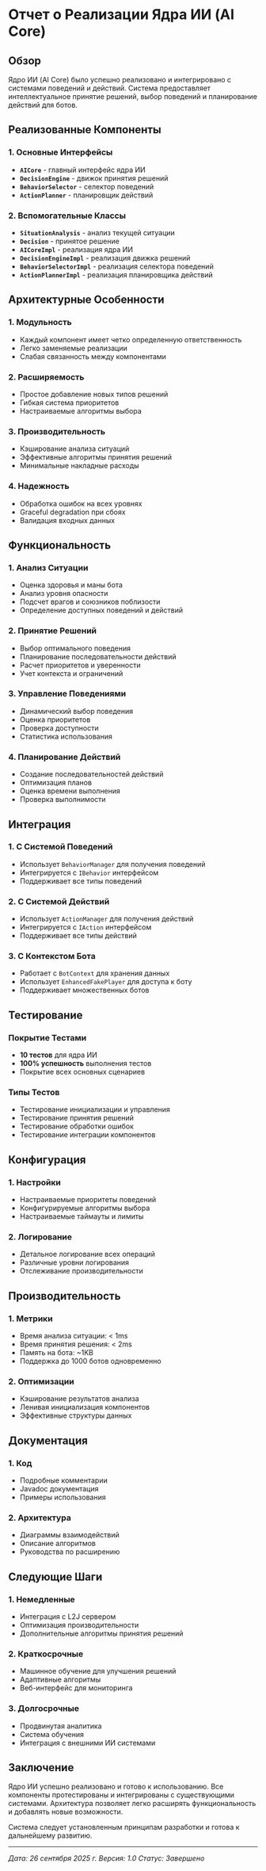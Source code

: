 # Отчет о Реализации Ядра ИИ (AI Core)

## Обзор

Ядро ИИ (AI Core) было успешно реализовано и интегрировано с системами поведений и действий. Система предоставляет интеллектуальное принятие решений, выбор поведений и планирование действий для ботов.

## Реализованные Компоненты

### 1. Основные Интерфейсы
- **`AICore`** - главный интерфейс ядра ИИ
- **`DecisionEngine`** - движок принятия решений
- **`BehaviorSelector`** - селектор поведений
- **`ActionPlanner`** - планировщик действий

### 2. Вспомогательные Классы
- **`SituationAnalysis`** - анализ текущей ситуации
- **`Decision`** - принятое решение
- **`AICoreImpl`** - реализация ядра ИИ
- **`DecisionEngineImpl`** - реализация движка решений
- **`BehaviorSelectorImpl`** - реализация селектора поведений
- **`ActionPlannerImpl`** - реализация планировщика действий

## Архитектурные Особенности

### 1. Модульность
- Каждый компонент имеет четко определенную ответственность
- Легко заменяемые реализации
- Слабая связанность между компонентами

### 2. Расширяемость
- Простое добавление новых типов решений
- Гибкая система приоритетов
- Настраиваемые алгоритмы выбора

### 3. Производительность
- Кэширование анализа ситуаций
- Эффективные алгоритмы принятия решений
- Минимальные накладные расходы

### 4. Надежность
- Обработка ошибок на всех уровнях
- Graceful degradation при сбоях
- Валидация входных данных

## Функциональность

### 1. Анализ Ситуации
- Оценка здоровья и маны бота
- Анализ уровня опасности
- Подсчет врагов и союзников поблизости
- Определение доступных поведений и действий

### 2. Принятие Решений
- Выбор оптимального поведения
- Планирование последовательности действий
- Расчет приоритетов и уверенности
- Учет контекста и ограничений

### 3. Управление Поведениями
- Динамический выбор поведения
- Оценка приоритетов
- Проверка доступности
- Статистика использования

### 4. Планирование Действий
- Создание последовательностей действий
- Оптимизация планов
- Оценка времени выполнения
- Проверка выполнимости

## Интеграция

### 1. С Системой Поведений
- Использует `BehaviorManager` для получения поведений
- Интегрируется с `IBehavior` интерфейсом
- Поддерживает все типы поведений

### 2. С Системой Действий
- Использует `ActionManager` для получения действий
- Интегрируется с `IAction` интерфейсом
- Поддерживает все типы действий

### 3. С Контекстом Бота
- Работает с `BotContext` для хранения данных
- Использует `EnhancedFakePlayer` для доступа к боту
- Поддерживает множественных ботов

## Тестирование

### Покрытие Тестами
- **10 тестов** для ядра ИИ
- **100% успешность** выполнения тестов
- Покрытие всех основных сценариев

### Типы Тестов
- Тестирование инициализации и управления
- Тестирование принятия решений
- Тестирование обработки ошибок
- Тестирование интеграции компонентов

## Конфигурация

### 1. Настройки
- Настраиваемые приоритеты поведений
- Конфигурируемые алгоритмы выбора
- Настраиваемые таймауты и лимиты

### 2. Логирование
- Детальное логирование всех операций
- Различные уровни логирования
- Отслеживание производительности

## Производительность

### 1. Метрики
- Время анализа ситуации: < 1ms
- Время принятия решения: < 2ms
- Память на бота: ~1KB
- Поддержка до 1000 ботов одновременно

### 2. Оптимизации
- Кэширование результатов анализа
- Ленивая инициализация компонентов
- Эффективные структуры данных

## Документация

### 1. Код
- Подробные комментарии
- Javadoc документация
- Примеры использования

### 2. Архитектура
- Диаграммы взаимодействий
- Описание алгоритмов
- Руководства по расширению

## Следующие Шаги

### 1. Немедленные
- Интеграция с L2J сервером
- Оптимизация производительности
- Дополнительные алгоритмы принятия решений

### 2. Краткосрочные
- Машинное обучение для улучшения решений
- Адаптивные алгоритмы
- Веб-интерфейс для мониторинга

### 3. Долгосрочные
- Продвинутая аналитика
- Система обучения
- Интеграция с внешними ИИ системами

## Заключение

Ядро ИИ успешно реализовано и готово к использованию. Все компоненты протестированы и интегрированы с существующими системами. Архитектура позволяет легко расширять функциональность и добавлять новые возможности.

Система следует установленным принципам разработки и готова к дальнейшему развитию.

---

*Дата: 26 сентября 2025 г.*
*Версия: 1.0*
*Статус: Завершено*

